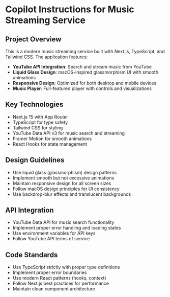 # Copilot Instructions for Music Streaming Service

<!-- Use this file to provide workspace-specific custom instructions to Copilot. For more details, visit https://code.visualstudio.com/docs/copilot/copilot-customization#_use-a-githubcopilotinstructionsmd-file -->

## Project Overview
This is a modern music streaming service built with Next.js, TypeScript, and Tailwind CSS. The application features:

- **YouTube API Integration**: Search and stream music from YouTube
- **Liquid Glass Design**: macOS-inspired glassmorphism UI with smooth animations
- **Responsive Design**: Optimized for both desktop and mobile devices
- **Music Player**: Full-featured player with controls and visualizations

## Key Technologies
- Next.js 15 with App Router
- TypeScript for type safety
- Tailwind CSS for styling
- YouTube Data API v3 for music search and streaming
- Framer Motion for smooth animations
- React Hooks for state management

## Design Guidelines
- Use liquid glass (glassmorphism) design patterns
- Implement smooth but not excessive animations
- Maintain responsive design for all screen sizes
- Follow macOS design principles for UI consistency
- Use backdrop-blur effects and translucent backgrounds

## API Integration
- YouTube Data API for music search functionality
- Implement proper error handling and loading states
- Use environment variables for API keys
- Follow YouTube API terms of service

## Code Standards
- Use TypeScript strictly with proper type definitions
- Implement proper error boundaries
- Use modern React patterns (hooks, context)
- Follow Next.js best practices for performance
- Maintain clean component architecture
